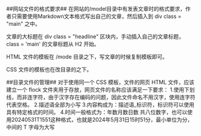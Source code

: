 ##网站文件的格式要求##
在网站的/model目录中有发表文章时的格式要求，作者只需要使用Markdown文本格式写出自己的文章，然后插入到 div class = "main" 之中。

文章的大标题在 div class = "headline" 区块内，手动插入自己的文章标题，class = 'main' 的文章标题从 H2 开始。

HTML 文件的模板在 /mode 目录之下，写文章的时候复制模板即可。

CSS 文件的模板也在改目录的之下。

##目录文件的管理##
对于使用同一个 CSS 模板，文件的网页 HTML 文件，应该建立一个 flock 文件夹用于存放，网页文件的名称应该满足一下要求：
1.使用下划线，而非连字符，由于汉字存在编码的问题，因此文件命名不用汉字，使用连字符代表空格。
2.描述语全部为小写
3.内容构成为：描述语_标识符，标识符可以使用具有特定格式的时间。
4.时间一般格式为：年数月数日数 共八位数字，也可以使用20240531T1551这种格式，也就是2024年5月31日15时51分，最小单位为分，中间的 T 字母为大写



